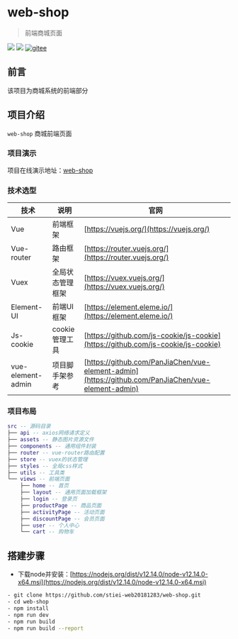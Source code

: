 # web-shop

> 前端商城页面

[![](https://badgen.net/github/branches/stiei-web20181283/web-shop?icon=github)](https://github.com/stiei-web20181283/web-shop)
[![](https://badgen.net/github/last-commit/stiei-web20181283/web-shop?label=commit)](https://github.com/stiei-web20181283/web-shop)
[![gitee](https://gitee.com/zhong96/shop/badge/star.svg?label=Gitee)](https://gitee.com/stiei-web20182183/web-shop)

## 前言

该项目为商城系统的前端部分

## 项目介绍

`web-shop` 商城前端页面
### 项目演示

项目在线演示地址：[web-shop](https://stiei-web20181283.github.io/web-shop/)  

### 技术选型

技术 | 说明 | 官网
----|----|----
Vue | 前端框架 | [https://vuejs.org/](https://vuejs.org/)
Vue-router | 路由框架 | [https://router.vuejs.org/](https://router.vuejs.org/)
Vuex | 全局状态管理框架 | [https://vuex.vuejs.org/](https://vuex.vuejs.org/)
Element-UI | 前端UI框架 | [https://element.eleme.io/](https://element.eleme.io/)
Js-cookie | cookie管理工具 | [https://github.com/js-cookie/js-cookie](https://github.com/js-cookie/js-cookie)
vue-element-admin | 项目脚手架参考 | [https://github.com/PanJiaChen/vue-element-admin](https://github.com/PanJiaChen/vue-element-admin)

### 项目布局

``` lua
src -- 源码目录
├── api -- axios网络请求定义
├── assets -- 静态图片资源文件
├── components -- 通用组件封装
├── router -- vue-router路由配置
├── store -- vuex的状态管理
├── styles -- 全局css样式
├── utils -- 工具类
└── views -- 前端页面
    ├── home -- 首页
    ├── layout -- 通用页面加载框架
    ├── login -- 登录页
    ├── productPage -- 商品页面
    ├── activityPage -- 活动页面
    ├── discountPage -- 会员页面
    ├── user -- 个人中心
    └── cart -- 购物车
```

## 搭建步骤
- 下载node并安装：[https://nodejs.org/dist/v12.14.0/node-v12.14.0-x64.msi](https://nodejs.org/dist/v12.14.0/node-v12.14.0-x64.msi)

``` bash
- git clone https://github.com/stiei-web20181283/web-shop.git
- cd web-shop
- npm install
- npm run dev
- npm run build
- npm run build --report

```